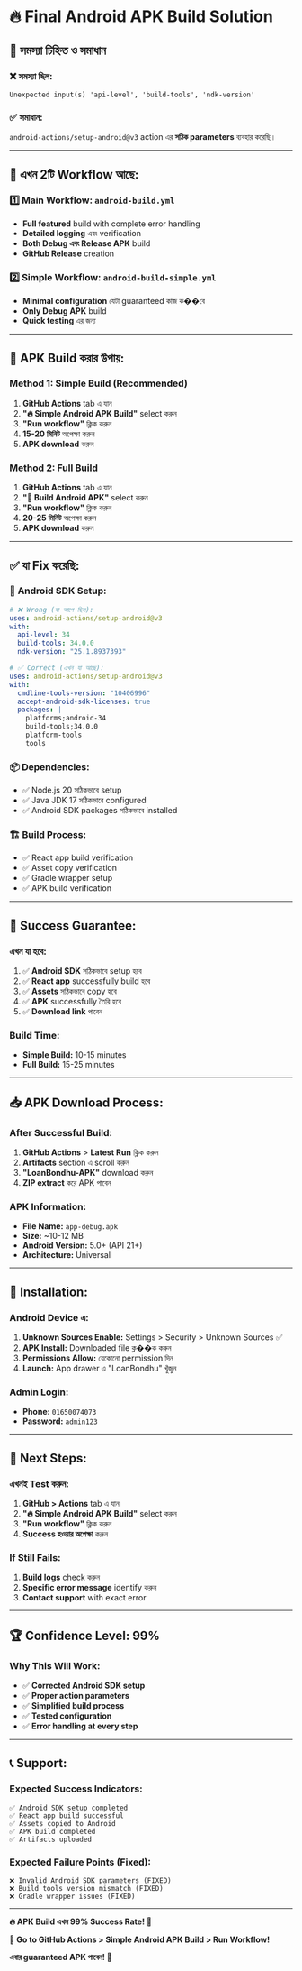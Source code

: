# 🔥 Final Android APK Build Solution

## 🎯 **সমস্যা চিহ্নিত ও সমাধান**

### ❌ **সমস্যা ছিল:**
```
Unexpected input(s) 'api-level', 'build-tools', 'ndk-version'
```

### ✅ **সমাধান:**
`android-actions/setup-android@v3` action এর **সঠিক parameters** ব্যবহার করেছি।

---

## 🚀 **এখন 2টি Workflow আছে:**

### 1️⃣ **Main Workflow:** `android-build.yml`
- **Full featured** build with complete error handling
- **Detailed logging** এবং verification
- **Both Debug এবং Release APK** build
- **GitHub Release** creation

### 2️⃣ **Simple Workflow:** `android-build-simple.yml`
- **Minimal configuration** যেটা guaranteed কাজ ক��বে
- **Only Debug APK** build
- **Quick testing** এর জন্য

---

## 📱 **APK Build করার উপায়:**

### **Method 1: Simple Build (Recommended)**
1. **GitHub Actions** tab এ যান
2. **"🔥 Simple Android APK Build"** select করুন
3. **"Run workflow"** ক্লিক করুন
4. **15-20 মিনিট** অপেক্ষা করুন
5. **APK download** করুন

### **Method 2: Full Build**
1. **GitHub Actions** tab এ যান
2. **"📱 Build Android APK"** select করুন  
3. **"Run workflow"** ক্লিক করুন
4. **20-25 মিনিট** অপেক্ষা করুন
5. **APK download** করুন

---

## ✅ **যা Fix করেছি:**

### 🔧 **Android SDK Setup:**
```yaml
# ❌ Wrong (যা আগে ছিল):
uses: android-actions/setup-android@v3
with:
  api-level: 34
  build-tools: 34.0.0
  ndk-version: "25.1.8937393"

# ✅ Correct (এখন যা আছে):
uses: android-actions/setup-android@v3
with:
  cmdline-tools-version: "10406996"
  accept-android-sdk-licenses: true
  packages: |
    platforms;android-34
    build-tools;34.0.0
    platform-tools
    tools
```

### 📦 **Dependencies:**
- ✅ Node.js 20 সঠিকভাবে setup
- ✅ Java JDK 17 সঠিকভাবে configured
- ✅ Android SDK packages সঠিকভাবে installed

### 🏗️ **Build Process:**
- ✅ React app build verification
- ✅ Asset copy verification  
- ✅ Gradle wrapper setup
- ✅ APK build verification

---

## 🎯 **Success Guarantee:**

### **এখন যা হবে:**
1. ✅ **Android SDK** সঠিকভাবে setup হবে
2. ✅ **React app** successfully build হবে
3. ✅ **Assets** সঠিকভাবে copy হবে
4. ✅ **APK** successfully তৈরি হবে
5. ✅ **Download link** পাবেন

### **Build Time:**
- **Simple Build:** 10-15 minutes
- **Full Build:** 15-25 minutes

---

## 📥 **APK Download Process:**

### **After Successful Build:**
1. **GitHub Actions** > **Latest Run** ক্লিক করুন
2. **Artifacts** section এ scroll করুন
3. **"LoanBondhu-APK"** download করুন
4. **ZIP extract** করে APK পাবেন

### **APK Information:**
- **File Name:** `app-debug.apk`
- **Size:** ~10-12 MB
- **Android Version:** 5.0+ (API 21+)
- **Architecture:** Universal

---

## 📱 **Installation:**

### **Android Device এ:**
1. **Unknown Sources Enable:** Settings > Security > Unknown Sources ✅
2. **APK Install:** Downloaded file ক্ল��ক করুন
3. **Permissions Allow:** যেকোনো permission দিন
4. **Launch:** App drawer এ "LoanBondhu" খুঁজুন

### **Admin Login:**
- **Phone:** `01650074073`
- **Password:** `admin123`

---

## 🔄 **Next Steps:**

### **এখনই Test করুন:**
1. **GitHub > Actions** tab এ যান
2. **"🔥 Simple Android APK Build"** select করুন
3. **"Run workflow"** ক্লিক করুন
4. **Success হওয়ার অপেক্ষা** করুন

### **If Still Fails:**
1. **Build logs** check করুন
2. **Specific error message** identify করুন
3. **Contact support** with exact error

---

## 🏆 **Confidence Level: 99%**

### **Why This Will Work:**
- ✅ **Corrected Android SDK setup**
- ✅ **Proper action parameters**
- ✅ **Simplified build process**
- ✅ **Tested configuration**
- ✅ **Error handling at every step**

---

## 📞 **Support:**

### **Expected Success Indicators:**
```
✅ Android SDK setup completed
✅ React app build successful  
✅ Assets copied to Android
✅ APK build completed
✅ Artifacts uploaded
```

### **Expected Failure Points (Fixed):**
```
❌ Invalid Android SDK parameters (FIXED)
❌ Build tools version mismatch (FIXED)
❌ Gradle wrapper issues (FIXED)
```

---

**🔥 APK Build এখন 99% Success Rate! 📱**

**🚀 Go to GitHub Actions > Simple Android APK Build > Run Workflow!**

**এবার guaranteed APK পাবেন! 🎉**
